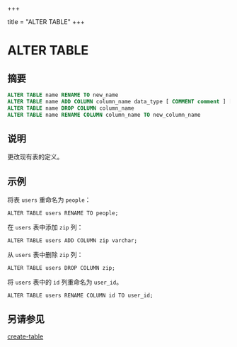 +++

title = "ALTER TABLE"
+++

# ALTER TABLE

## 摘要

``` sql
ALTER TABLE name RENAME TO new_name
ALTER TABLE name ADD COLUMN column_name data_type [ COMMENT comment ] [ WITH ( property_name = expression [, ...] ) ]
ALTER TABLE name DROP COLUMN column_name
ALTER TABLE name RENAME COLUMN column_name TO new_column_name
```

## 说明

更改现有表的定义。

## 示例

将表 `users` 重命名为 `people`：

    ALTER TABLE users RENAME TO people;

在 `users` 表中添加 `zip` 列：

    ALTER TABLE users ADD COLUMN zip varchar;

从 `users` 表中删除 `zip` 列：

    ALTER TABLE users DROP COLUMN zip;

将 `users` 表中的 `id` 列重命名为 `user_id`。

    ALTER TABLE users RENAME COLUMN id TO user_id;

## 另请参见

[create-table](./create-table.html)